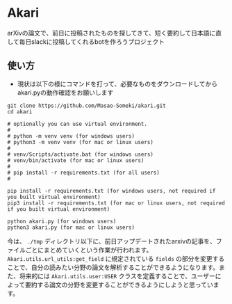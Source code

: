 # Akari
arXivの論文で、前日に投稿されたものを探してきて、短く要約して日本語に直して毎日slackに投稿してくれるbotを作ろうプロジェクト

## 使い方
* 現状は以下の様にコマンドを打って、必要なものをダウンロードしてからakari.pyの動作確認をお願いします
```
git clone https://github.com/Masao-Someki/akari.git
cd akari

# optionally you can use virtual environment.
#
# python -m venv venv (for windows users)
# python3 -m venv venv (for mac or linux users)
#
# venv/Scripts/activate.bat (for windows users)
# venv/bin/activate (for mac or linux users)
#
# pip install -r requirements.txt (for all users)
#

pip install -r requirements.txt (for windows users, not required if you built virtual environment)
pip3 install -r requirements.txt (for mac or linux users, not required if you built virtual environment)

python akari.py (for windows users)
python3 akari.py (for mac or linux users)
```
今は、 `./tmp` ディレクトリ以下に、前日アップデートされたarxivの記事を、ファイルごとにまとめていくという作業が行われます。 `Akari.utils.url_utils:get_field` に規定されている `fields` の部分を変更することで、自分の読みたい分野の論文を解析することができるようになります。また、将来的には `Akari.utils.user:USER` クラスを定義することで、ユーザーによって要約する論文の分野を変更することができるようにしようと思っています。

